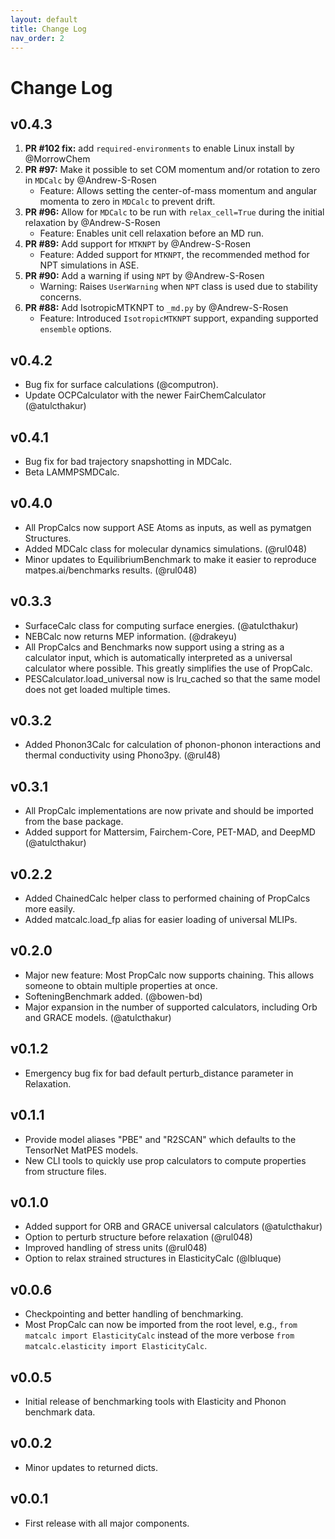 ```yaml
---
layout: default
title: Change Log
nav_order: 2
---
```


# Change Log

## v0.4.3

1. **PR #102 fix:** add `required-environments` to enable Linux install by @MorrowChem
2. **PR #97:** Make it possible to set COM momentum and/or rotation to zero in `MDCalc` by @Andrew-S-Rosen
   - Feature: Allows setting the center-of-mass momentum and angular momenta to zero in `MDCalc` to prevent drift.
3. **PR #96:** Allow for `MDCalc` to be run with `relax_cell=True` during the initial relaxation by @Andrew-S-Rosen
   - Feature: Enables unit cell relaxation before an MD run.
4. **PR #89:** Add support for `MTKNPT` by @Andrew-S-Rosen
   - Feature: Added support for `MTKNPT`, the recommended method for NPT simulations in ASE.
5. **PR #90:** Add a warning if using `NPT` by @Andrew-S-Rosen
    - Warning: Raises `UserWarning` when `NPT` class is used due to stability concerns.
6. **PR #88:** Add IsotropicMTKNPT to `_md.py` by @Andrew-S-Rosen
    - Feature: Introduced `IsotropicMTKNPT` support, expanding supported `ensemble` options.

## v0.4.2
- Bug fix for surface calculations (@computron).
- Update OCPCalculator with the newer FairChemCalculator (@atulcthakur)

## v0.4.1
- Bug fix for bad trajectory snapshotting in MDCalc.
- Beta LAMMPSMDCalc.

## v0.4.0
- All PropCalcs now support ASE Atoms as inputs, as well as pymatgen Structures.
- Added MDCalc class for molecular dynamics simulations. (@rul048)
- Minor updates to EquilibriumBenchmark to make it easier to reproduce matpes.ai/benchmarks results.  (@rul048)

## v0.3.3
- SurfaceCalc class for computing surface energies. (@atulcthakur)
- NEBCalc now returns MEP information. (@drakeyu)
- All PropCalcs and Benchmarks now support using a string as a calculator input, which is automatically interpreted as
  a universal calculator where possible. This greatly simplifies the use of PropCalc.
- PESCalculator.load_universal now is lru_cached so that the same model does not get loaded multiple times.

## v0.3.2
- Added Phonon3Calc for calculation of phonon-phonon interactions and thermal conductivity using Phono3py. (@rul48)

## v0.3.1
- All PropCalc implementations are now private and should be imported from the base package.
- Added support for Mattersim, Fairchem-Core, PET-MAD, and DeepMD (@atulcthakur)

## v0.2.2
- Added ChainedCalc helper class to performed chaining of PropCalcs more easily.
- Added matcalc.load_fp alias for easier loading of universal MLIPs.

## v0.2.0
- Major new feature: Most PropCalc now supports chaining. This allows someone to obtain multiple properties at once.
- SofteningBenchmark added. (@bowen-bd)
- Major expansion in the number of supported calculators, including Orb and GRACE models. (@atulcthakur)

## v0.1.2
- Emergency bug fix for bad default perturb_distance parameter in Relaxation.

## v0.1.1
- Provide model aliases "PBE" and "R2SCAN" which defaults to the TensorNet MatPES models.
- New CLI tools to quickly use prop calculators to compute properties from structure files.

## v0.1.0
- Added support for ORB and GRACE universal calculators (@atulcthakur)
- Option to perturb structure before relaxation (@rul048)
- Improved handling of stress units (@rul048)
- Option to relax strained structures in ElasticityCalc (@lbluque)

## v0.0.6
- Checkpointing and better handling of benchmarking.
- Most PropCalc can now be imported from the root level, e.g., `from matcalc import ElasticityCalc` instead of the more
  verbose `from matcalc.elasticity import ElasticityCalc`.

## v0.0.5

- Initial release of benchmarking tools with Elasticity and Phonon benchmark data.

## v0.0.2

- Minor updates to returned dicts.

## v0.0.1

- First release with all major components.
